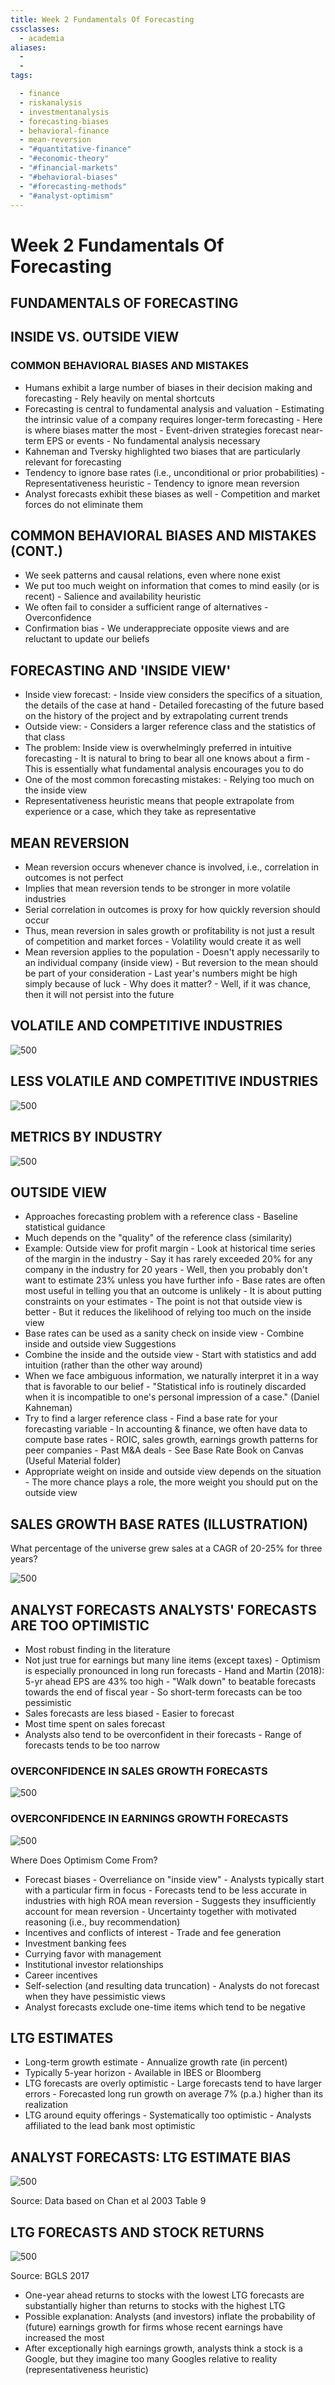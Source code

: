 ```yaml
---
title: Week 2 Fundamentals Of Forecasting
cssclasses:
  - academia
aliases:
  - 
  - 
tags:

  - finance
  - riskanalysis
  - investmentanalysis
  - forecasting-biases
  - behavioral-finance
  - mean-reversion
  - "#quantitative-finance"
  - "#economic-theory"
  - "#financial-markets"
  - "#behavioral-biases"
  - "#forecasting-methods"
  - "#analyst-optimism"
---
```


# Week 2 Fundamentals Of Forecasting
## FUNDAMENTALS OF FORECASTING

## INSIDE VS. OUTSIDE VIEW

### COMMON BEHAVIORAL BIASES AND MISTAKES

- Humans exhibit a large number of biases in their decision making and forecasting
	   - Rely heavily on mental shortcuts
- Forecasting is central to fundamental analysis and valuation
	   - Estimating the intrinsic value of a company requires longer-term forecasting
		   - Here is where biases matter the most
	   - Event-driven strategies forecast near-term EPS or events
		   - No fundamental analysis necessary
- Kahneman and Tversky highlighted two biases that are particularly relevant for forecasting
 - Tendency to ignore base rates (i.e.,  unconditional or prior probabilities)
		   - Representativeness heuristic
	   - Tendency to ignore mean reversion
- Analyst forecasts exhibit these biases as well
	   - Competition and market forces do not eliminate them

## COMMON BEHAVIORAL BIASES AND MISTAKES (CONT.)

- We seek patterns and causal relations,  even where none exist
- We put too much weight on information that comes to mind easily (or is recent)
	   - Salience and availability heuristic
- We often fail to consider a sufficient range of alternatives
	   - Overconfidence
- Confirmation bias
	   - We underappreciate opposite views and are reluctant to update our beliefs

## FORECASTING AND 'INSIDE VIEW'

- Inside view forecast:
	   - Inside view considers the specifics of a situation,  the details of the case at hand
	   - Detailed forecasting of the future based on the history of the project and by extrapolating current trends
- Outside view:
	   - Considers a larger reference class and the statistics of that class
- The problem: Inside view is overwhelmingly preferred in intuitive forecasting
	   - It is natural to bring to bear all one knows about a firm
	   - This is essentially what fundamental analysis encourages you to do
- One of the most common forecasting mistakes:
	   - Relying too much on the inside view
- Representativeness heuristic means that people extrapolate from experience or a case,  which they take as representative

## MEAN REVERSION

- Mean reversion occurs whenever chance is involved,  i.e.,  correlation in outcomes is not perfect
 - Implies that mean reversion tends to be stronger in more volatile industries
 - Serial correlation in outcomes is proxy for how quickly reversion should occur
- Thus,  mean reversion in sales growth or profitability is not just a result of competition and market forces
	   - Volatility would create it as well
- Mean reversion applies to the population
	   - Doesn't apply necessarily to an individual company (inside view)
	   - But reversion to the mean should be part of your consideration
		   - Last year's numbers might be high simply because of luck
	   - Why does it matter?
		   - Well,  if it was chance,  then it will not persist into the future

## VOLATILE AND COMPETITIVE INDUSTRIES

 ![500](d30ee93c4be5bdc2f333d51a6cd0cc8b.png)

## LESS VOLATILE AND COMPETITIVE INDUSTRIES

 ![500](5246e2f67c8d5042a1cdbe24e535ca4b.png)

## METRICS BY INDUSTRY

 ![500](cabd5a82acc936b26bc09bb9527f78d4.png)

## OUTSIDE VIEW

- Approaches forecasting problem with a reference class
	   - Baseline statistical guidance
 - Much depends on the "quality" of the reference class (similarity)
- Example: Outside view for profit margin
	   - Look at historical time series of the margin in the industry
		   - Say it has rarely exceeded 20% for any company in the industry for 20 years
		   - Well,  then you probably don't want to estimate 23% unless you have further info
	   - Base rates are often most useful in telling you that an outcome is unlikely
		   - It is about putting constraints on your estimates
	   - The point is not that outside view is better
		   - But it reduces the likelihood of relying too much on the inside view
- Base rates can be used as a sanity check on inside view
	   - Combine inside and outside view
Suggestions
- Combine the inside and the outside view
	   - Start with statistics and add intuition (rather than the other way around)
 - When we face ambiguous information,  we naturally interpret it in a way that is
favorable to our belief
	   - "Statistical info is routinely discarded when it is incompatible to one's personal
impression of a case." (Daniel Kahneman)
- Try to find a larger reference class
	   - Find a base rate for your forecasting variable
	   - In accounting & finance,  we often have data to compute base rates
		   - ROIC,  sales growth,  earnings growth patterns for peer companies
		   - Past M&A deals
	   - See Base Rate Book on Canvas (Useful Material folder)
- Appropriate weight on inside and outside view depends on the situation
	   - The more chance plays a role,  the more weight you should put on the outside
view

## SALES GROWTH BASE RATES (ILLUSTRATION)

What percentage of the universe grew sales at a CAGR of 20-25% for three years?

 ![500](84834b5caa194447abc6f2ce5f2042cb.png)

## ANALYST FORECASTS ANALYSTS' FORECASTS ARE TOO OPTIMISTIC

- Most robust finding in the literature
- Not just true for earnings but many line items (except taxes)
	   - Optimism is especially pronounced in long run forecasts
		   - Hand and Martin (2018): 5-yr ahead EPS are 43% too high
	   - "Walk down" to beatable forecasts towards the end of fiscal year
		   - So short-term forecasts can be too pessimistic
- Sales forecasts are less biased
	   - Easier to forecast
 - Most time spent on sales forecast
- Analysts also tend to be overconfident in their forecasts
	   - Range of forecasts tends to be too narrow

### OVERCONFIDENCE IN SALES GROWTH FORECASTS

 ![500](0d99fa60d9cf8bc9d401d72db737c01d.png)

### OVERCONFIDENCE IN EARNINGS GROWTH FORECASTS

 ![500](7b431070a92bb5845645ca5a95530443.png)

Where Does Optimism Come From?

- Forecast biases
	   - Overreliance on "inside view"
		   - Analysts typically start with a particular firm in focus
	   - Forecasts tend to be less accurate in industries with high ROA mean reversion
		   - Suggests they insufficiently account for mean reversion
	   - Uncertainty together with motivated reasoning (i.e.,  buy recommendation)
- Incentives and conflicts of interest
	   - Trade and fee generation
 - Investment banking fees
 - Currying favor with management
 - Institutional investor relationships
 - Career incentives
- Self-selection (and resulting data truncation)
	   - Analysts do not forecast when they have pessimistic views
- Analyst forecasts exclude one-time items which tend to be negative

## LTG ESTIMATES

- Long-term growth estimate
	   - Annualize growth rate (in percent)
 - Typically 5-year horizon
	   - Available in IBES or Bloomberg
- LTG forecasts are overly optimistic
	   - Large forecasts tend to have larger errors
	   - Forecasted long run growth on average 7% (p.a.) higher than its realization
- LTG around equity offerings
	   - Systematically too optimistic
	   - Analysts affiliated to the lead bank most optimistic

## ANALYST FORECASTS: LTG ESTIMATE BIAS

 ![500](b970b731c94441906ebf3d6f09d8492f.png)

Source: Data based on Chan et al 2003 Table 9

## LTG FORECASTS AND STOCK RETURNS

 ![500](ccc493c3bada2acd0c3134bcde5e9851.png)

Source: BGLS 2017

- One-year ahead returns to stocks with the lowest LTG forecasts are substantially higher than returns to stocks with the highest LTG
- Possible explanation: Analysts (and investors) inflate the probability of (future) earnings growth for firms whose recent earnings have increased the most
- After exceptionally high earnings growth,  analysts think a stock is a Google,  but they imagine too many Googles relative to reality (representativeness heuristic)